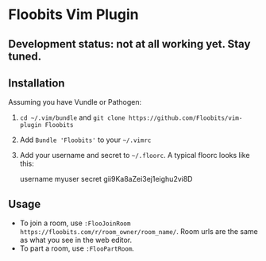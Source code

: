 # Floobits Vim Plugin

## Development status: not at all working yet. Stay tuned.

## Installation

Assuming you have Vundle or Pathogen:

1. `cd ~/.vim/bundle` and `git clone https://github.com/Floobits/vim-plugin Floobits`
1. Add `Bundle 'Floobits'` to your `~/.vimrc`
1. Add your username and secret to `~/.floorc`. A typical floorc looks like this:


    username myuser
    secret gii9Ka8aZei3ej1eighu2vi8D

## Usage

* To join a room, use `:FlooJoinRoom https://floobits.com/r/room_owner/room_name/`. Room urls are the same as what you see in the web editor.
* To part a room, use `:FlooPartRoom`.
